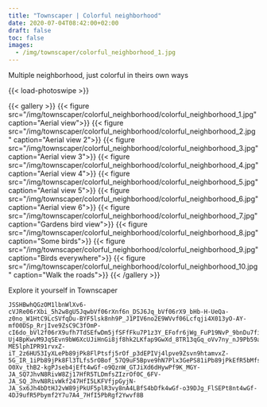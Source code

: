 ```yaml
---
title: "Townscaper | Colorful neighborhood"
date: 2020-07-04T08:42:00+02:00
draft: false
toc: false
images: 
  - /img/townscaper/colorful_neighborhood_1.jpg
---
```


Multiple neighborhood, just colorful in theirs own ways

{{< load-photoswipe >}}

{{< gallery >}}
  {{< figure src="/img/townscaper/colorful_neighborhood/colorful_neighborhood_1.jpg" caption="Aerial view">}}
  {{< figure src="/img/townscaper/colorful_neighborhood/colorful_neighborhood_2.jpg" caption="Aerial view 2">}}
  {{< figure src="/img/townscaper/colorful_neighborhood/colorful_neighborhood_3.jpg" caption="Aerial view 3">}}
  {{< figure src="/img/townscaper/colorful_neighborhood/colorful_neighborhood_4.jpg" caption="Aerial view 4">}}
  {{< figure src="/img/townscaper/colorful_neighborhood/colorful_neighborhood_5.jpg" caption="Aerial view 5">}}
  {{< figure src="/img/townscaper/colorful_neighborhood/colorful_neighborhood_6.jpg" caption="Aerial view 6">}}
  {{< figure src="/img/townscaper/colorful_neighborhood/colorful_neighborhood_7.jpg" caption="Gardens bird view">}}
  {{< figure src="/img/townscaper/colorful_neighborhood/colorful_neighborhood_8.jpg" caption="Some birds">}}
  {{< figure src="/img/townscaper/colorful_neighborhood/colorful_neighborhood_9.jpg" caption="Birds everywhere">}}
  {{< figure src="/img/townscaper/colorful_neighborhood/colorful_neighborhood_10.jpg" caption="Walk the roads">}}
{{< /gallery >}}

Explore it yourself in Townscaper

```text
JSSHBwhQGzOM1lbnWlXv6-cVJRe06rXbi_5h2w8gU5JqwbVf06rXnf6n_DSJ6Jq_bVf06rX9_bHb-H-UeQa-z0no_W1HtC9LcSVfqDu-BYF5lsk8nh9P_J1PIV6no2E9WVvf06Lcfqji4X013yO-AY-mfO0DSp_RrjIve9ZsC9C3fOmP-cI6do_bVl2f06rX9ufh7TdSEfwDm5jfSFfFku7P1z3Y_EFofr6jWg_FuP19NvP_9bnDu7fiznWWvy85nvD17_lpd3PR9tqd3Ps9pOamv5JR8nI5LK5nWivy8VnP-Uj4BpKwvM9JqSEvn9bW6XcUJiHnGi8jf8hk2LKfap9GwXd_8TR13qGq_oVv7ny_nJ9Pb59a0W1nlKq_Hb89j9DJfR5bMfs5rOf_pz8TUlufr6jWf96fozXXiPHNE5PX5faynNWvf8hkvy8VnP-ME5lphIPR91rvxZ-iT_2z6HU53IyXLePb89jPk8FlPtsfj5rOf_p3dEPIVj4lpve9Zsvn9htamvxZ-5G_IR_1iPb89jPk8Fl3TLfs5rOBof_57Q9uF5Bpve9hN7Plx3GePS81iPb89jPkEfR5bMfsp3tqv6A6nfCQ-O0Xv_thB2-kgPJseb4jEft4wGf-o9QznW_GTJiXd6dHywPf9K_MGY-JA_SQ7JhvN8RivW8Zj17HfR5TLDmfsZIzrOf0C_6FV-JA_SQ_JhvN8RivWkf247HfI5LKFVfjpGyjN-JA_Sx6Jh4bDtHJ2vW89jPkUF5plR3vy8nA4LBfS4bDfk4wGf-o39DJg_FlSEPt8nt4wGf-4DJ9ufR5Pbymf2Y7u7A4_7HfI5PbRgf2Ywvf8B
```
